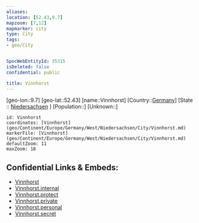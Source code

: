 ```yaml
---
aliases: 
location: [52.43,9.7]
mapzoom: [7,12] 
mapmarker: city 
type: City
tags:
- geo/City


SpocWebEntityId: 35315
isDeleted: false
confidential: public

title: Vinnhorst
---
```

[geo-lon::9.7]
[geo-lat::52.43]
[name::Vinnhorst]
[Country::[Germany](geo/Continent/Europe/Germany.md)]
[State :: [Niedersachsen](geo/Continent/Europe/Germany/West/Niedersachsen.md) ]
[Population::]
[Unknown::]


```leaflet
id: Vinnhorst
coordinates: [Vinnhorst](geo/Continent/Europe/Germany/West/Niedersachsen/City/Vinnhorst.md)
markerFile: [Vinnhorst](geo/Continent/Europe/Germany/West/Niedersachsen/City/Vinnhorst.md)
defaultZoom: 11 
maxZoom: 18
```


## Confidential Links & Embeds: 
- [Vinnhorst](../../../../../../../../_public/geo/Continent/Europe/Germany/West/Niedersachsen/City/Vinnhorst.md) 
- [Vinnhorst.internal](../../../../../../../../_internal/geo/Continent/Europe/Germany/West/Niedersachsen/City/Vinnhorst.internal.md) 
- [Vinnhorst.protect](../../../../../../../../_protect/geo/Continent/Europe/Germany/West/Niedersachsen/City/Vinnhorst.protect.md) 
- [Vinnhorst.private](../../../../../../../../_private/geo/Continent/Europe/Germany/West/Niedersachsen/City/Vinnhorst.private.md) 
- [Vinnhorst.personal](../../../../../../../../_personal/geo/Continent/Europe/Germany/West/Niedersachsen/City/Vinnhorst.personal.md) 
- [Vinnhorst.secret](../../../../../../../../_secret/geo/Continent/Europe/Germany/West/Niedersachsen/City/Vinnhorst.secret.md) 
